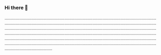 ### Hi there 👋

...............................................................................................................................................................................................................................................................................................................................................................................................................................................................................................................................................................................................................................................................................................................................................................................................................